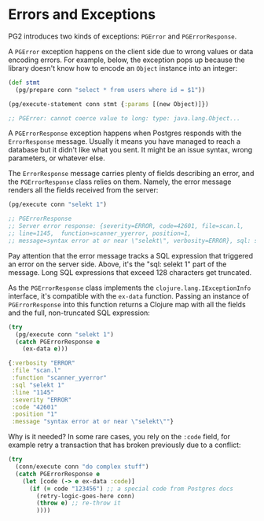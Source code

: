 # Errors and Exceptions

PG2 introduces two kinds of exceptions: `PGError` and `PGErrorResponse`.

A `PGError` exception happens on the client side due to wrong values or data
encoding errors. For example, below, the exception pops up because the library
doesn't know how to encode an `Object` instance into an integer:

~~~clojure
(def stmt
  (pg/prepare conn "select * from users where id = $1"))

(pg/execute-statement conn stmt {:params [(new Object)]})

;; PGError: cannot coerce value to long: type: java.lang.Object...
~~~

A `PGErrorResponse` exception happens when Postgres responds with the
`ErrorResponse` message. Usually it means you have managed to reach a database
but it didn't like what you sent. It might be an issue syntax, wrong parameters,
or whatever else.

The `ErrorResponse` message carries plenty of fields describing an error, and
the `PGErrorResponse` class relies on them. Namely, the error message renders
all the fields received from the server:

~~~clojure
(pg/execute conn "selekt 1")

;; PGErrorResponse
;; Server error response: {severity=ERROR, code=42601, file=scan.l,
;; line=1145,  function=scanner_yyerror, position=1,
;; message=syntax error at or near \"selekt\", verbosity=ERROR}, sql: selekt 1
~~~

Pay attention that the error message tracks a SQL expression that triggered an
error on the server side. Above, it's the "sql: selekt 1" part of the
message. Long SQL expressions that exceed 128 characters get truncated.

As the `PGErrorResponse` class implements the `clojure.lang.IExceptionInfo`
interface, it's compatible with the `ex-data` function. Passing an instance of
`PGErrorResponse` into this function returns a Clojure map with all the fields
and the full, non-truncated SQL expression:

~~~clojure
(try
  (pg/execute conn "selekt 1")
  (catch PGErrorResponse e
    (ex-data e)))

{:verbosity "ERROR"
 :file "scan.l"
 :function "scanner_yyerror"
 :sql "selekt 1"
 :line "1145"
 :severity "ERROR"
 :code "42601"
 :position "1"
 :message "syntax error at or near \"selekt\""}
~~~

Why is it needed? In some rare cases, you rely on the `:code` field, for example
retry a transaction that has broken previously due to a conflict:

~~~clojure
(try
  (conn/execute conn "do complex stuff")
  (catch PGErrorResponse e
    (let [code (-> e ex-data :code)]
      (if (= code "123456") ;; a special code from Postgres docs
        (retry-logic-goes-here conn)
        (throw e) ;; re-throw it
        ))))
~~~

